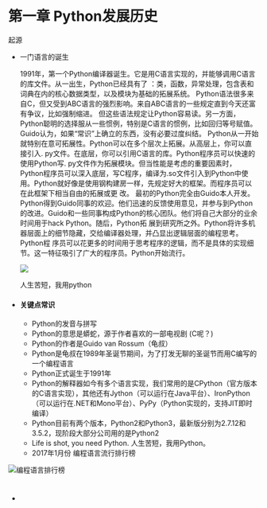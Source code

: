 # 第一章 **Python发展历史**

起源

* 一门语言的诞生
 
 
  1991年，第一个Python编译器诞生。它是用C语言实现的，并能够调用C语言的库文件。从一出生，Python已经具有了 ：类，函数，异常处理，包含表和词典在内的核心数据类型，以及模块为基础的拓展系统。 Python语法很多来自C，但又受到ABC语言的强烈影响。来自ABC语言的一些规定直到今天还富有争议，比如强制缩进。 但这些语法规定让Python容易读。另一方面，Python聪明的选择服从一些惯例，特别是C语言的惯例，比如回归等号赋值。Guido认为，如果“常识”上确立的东西，没有必要过度纠结。 Python从一开始就特别在意可拓展性。Python可以在多个层次上拓展。从高层上，你可以直接引入. py文件。在底层，你可以引用C语言的库。Python程序员可以快速的使用Python写. py文件作为拓展模块。但当性能是考虑的重要因素时，Python程序员可以深入底层，写C程序，编译为.so文件引入到Python中使用。Python就好像是使用钢构建房一样，先规定好大的框架。而程序员可以在此框架下相当自由的拓展或更 改。 最初的Python完全由Guido本人开发。Python得到Guido同事的欢迎。他们迅速的反馈使用意见，并参与到Python的改进。Guido和一些同事构成Python的核心团队。他们将自己大部分的业余时间用于hack Python。随后，Python拓 展到研究所之外。Python将许多机器层面上的细节隐藏，交给编译器处理，并凸显出逻辑层面的编程思考。Python程 序员可以花更多的时间用于思考程序的逻辑，而不是具体的实现细节。这一特征吸引了广大的程序员。Python开始流行。

  ![](cid:039fd28dc61b6268ecfd6470f0b5c309)

  人生苦短，我用python

* #### 关键点常识

  * Python的发音与拼写
  * Python的意思是蟒蛇，源于作者喜欢的一部电视剧 \(C呢？\)
  * Python的作者是Guido van Rossum（龟叔）
  * Python是龟叔在1989年圣诞节期间，为了打发无聊的圣诞节而用C编写的一个编程语言
  * Python正式诞生于1991年
  * Python的解释器如今有多个语言实现，我们常用的是CPython（官方版本的C语言实现），其他还有Jython（可以运行在Java平台）、IronPython（可以运行在.NET和Mono平台）、PyPy（Python实现的，支持JIT即时编译）
  * Python目前有两个版本，Python2和Python3，最新版分别为2.7.12和3.5.2，现阶段大部分公司用的是Python2
  * Life is shot, you need Python. 人生苦短，我用Python。
  * 2017年1月份 编程语言流行排行榜

![](cid:4825281213203c2a7e410eb0291be54c "编程语言排行榜")

* # 



